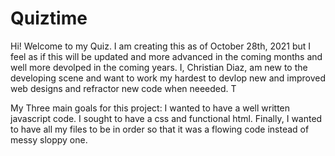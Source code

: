 # Quiztime
Hi! Welcome to my Quiz. I am creating this as of October 28th, 2021 but I feel as if this will be updated and more advanced in the coming months and well more devolped in the coming years. I, Christian Diaz, am new to the developing scene and want to work my hardest to devlop new and improved web designs and refractor new code when neeeded. T

My Three main goals for this project:
I wanted to have a well written javascript code.
I sought to have a css and functional html.
Finally, I wanted to have all my files to be in order so that it was a flowing code instead of messy sloppy one.
